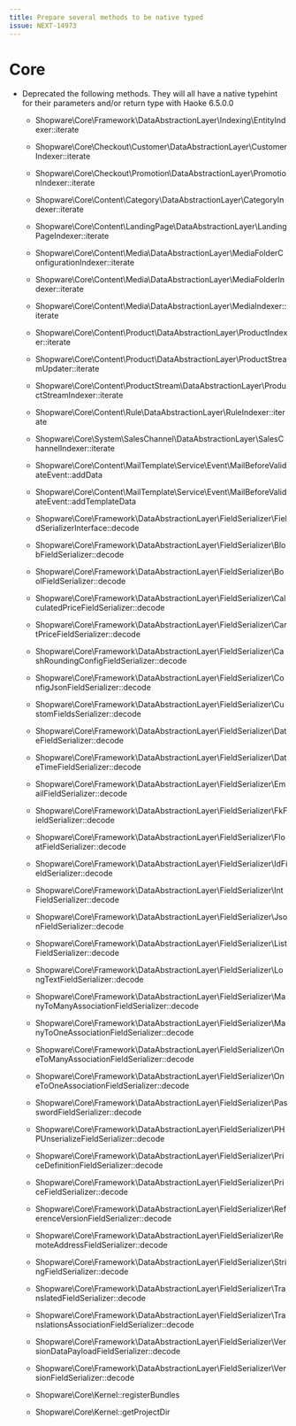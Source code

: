 ```yaml
---
title: Prepare several methods to be native typed
issue: NEXT-14973
---
```

# Core
* Deprecated the following methods. They will all have a native typehint for their parameters and/or return type with Haoke 6.5.0.0
  * Shopware\Core\Framework\DataAbstractionLayer\Indexing\EntityIndexer::iterate
  * Shopware\Core\Checkout\Customer\DataAbstractionLayer\CustomerIndexer::iterate
  * Shopware\Core\Checkout\Promotion\DataAbstractionLayer\PromotionIndexer::iterate
  * Shopware\Core\Content\Category\DataAbstractionLayer\CategoryIndexer::iterate
  * Shopware\Core\Content\LandingPage\DataAbstractionLayer\LandingPageIndexer::iterate
  * Shopware\Core\Content\Media\DataAbstractionLayer\MediaFolderConfigurationIndexer::iterate
  * Shopware\Core\Content\Media\DataAbstractionLayer\MediaFolderIndexer::iterate
  * Shopware\Core\Content\Media\DataAbstractionLayer\MediaIndexer::iterate
  * Shopware\Core\Content\Product\DataAbstractionLayer\ProductIndexer::iterate
  * Shopware\Core\Content\Product\DataAbstractionLayer\ProductStreamUpdater::iterate
  * Shopware\Core\Content\ProductStream\DataAbstractionLayer\ProductStreamIndexer::iterate
  * Shopware\Core\Content\Rule\DataAbstractionLayer\RuleIndexer::iterate
  * Shopware\Core\System\SalesChannel\DataAbstractionLayer\SalesChannelIndexer::iterate

  * Shopware\Core\Content\MailTemplate\Service\Event\MailBeforeValidateEvent::addData
  * Shopware\Core\Content\MailTemplate\Service\Event\MailBeforeValidateEvent::addTemplateData

  * Shopware\Core\Framework\DataAbstractionLayer\FieldSerializer\FieldSerializerInterface::decode
  * Shopware\Core\Framework\DataAbstractionLayer\FieldSerializer\BlobFieldSerializer::decode
  * Shopware\Core\Framework\DataAbstractionLayer\FieldSerializer\BoolFieldSerializer::decode
  * Shopware\Core\Framework\DataAbstractionLayer\FieldSerializer\CalculatedPriceFieldSerializer::decode
  * Shopware\Core\Framework\DataAbstractionLayer\FieldSerializer\CartPriceFieldSerializer::decode
  * Shopware\Core\Framework\DataAbstractionLayer\FieldSerializer\CashRoundingConfigFieldSerializer::decode
  * Shopware\Core\Framework\DataAbstractionLayer\FieldSerializer\ConfigJsonFieldSerializer::decode
  * Shopware\Core\Framework\DataAbstractionLayer\FieldSerializer\CustomFieldsSerializer::decode
  * Shopware\Core\Framework\DataAbstractionLayer\FieldSerializer\DateFieldSerializer::decode
  * Shopware\Core\Framework\DataAbstractionLayer\FieldSerializer\DateTimeFieldSerializer::decode
  * Shopware\Core\Framework\DataAbstractionLayer\FieldSerializer\EmailFieldSerializer::decode
  * Shopware\Core\Framework\DataAbstractionLayer\FieldSerializer\FkFieldSerializer::decode
  * Shopware\Core\Framework\DataAbstractionLayer\FieldSerializer\FloatFieldSerializer::decode
  * Shopware\Core\Framework\DataAbstractionLayer\FieldSerializer\IdFieldSerializer::decode
  * Shopware\Core\Framework\DataAbstractionLayer\FieldSerializer\IntFieldSerializer::decode
  * Shopware\Core\Framework\DataAbstractionLayer\FieldSerializer\JsonFieldSerializer::decode
  * Shopware\Core\Framework\DataAbstractionLayer\FieldSerializer\ListFieldSerializer::decode
  * Shopware\Core\Framework\DataAbstractionLayer\FieldSerializer\LongTextFieldSerializer::decode
  * Shopware\Core\Framework\DataAbstractionLayer\FieldSerializer\ManyToManyAssociationFieldSerializer::decode
  * Shopware\Core\Framework\DataAbstractionLayer\FieldSerializer\ManyToOneAssociationFieldSerializer::decode
  * Shopware\Core\Framework\DataAbstractionLayer\FieldSerializer\OneToManyAssociationFieldSerializer::decode
  * Shopware\Core\Framework\DataAbstractionLayer\FieldSerializer\OneToOneAssociationFieldSerializer::decode
  * Shopware\Core\Framework\DataAbstractionLayer\FieldSerializer\PasswordFieldSerializer::decode
  * Shopware\Core\Framework\DataAbstractionLayer\FieldSerializer\PHPUnserializeFieldSerializer::decode
  * Shopware\Core\Framework\DataAbstractionLayer\FieldSerializer\PriceDefinitionFieldSerializer::decode
  * Shopware\Core\Framework\DataAbstractionLayer\FieldSerializer\PriceFieldSerializer::decode
  * Shopware\Core\Framework\DataAbstractionLayer\FieldSerializer\ReferenceVersionFieldSerializer::decode
  * Shopware\Core\Framework\DataAbstractionLayer\FieldSerializer\RemoteAddressFieldSerializer::decode
  * Shopware\Core\Framework\DataAbstractionLayer\FieldSerializer\StringFieldSerializer::decode
  * Shopware\Core\Framework\DataAbstractionLayer\FieldSerializer\TranslatedFieldSerializer::decode
  * Shopware\Core\Framework\DataAbstractionLayer\FieldSerializer\TranslationsAssociationFieldSerializer::decode
  * Shopware\Core\Framework\DataAbstractionLayer\FieldSerializer\VersionDataPayloadFieldSerializer::decode
  * Shopware\Core\Framework\DataAbstractionLayer\FieldSerializer\VersionFieldSerializer::decode

  * Shopware\Core\Kernel::registerBundles
  * Shopware\Core\Kernel::getProjectDir
